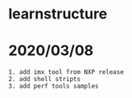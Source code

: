 # learnstructure

#   2020/03/08
    1. add imx tool from NXP release
    2. add shell stripts
    3. add perf tools samples
